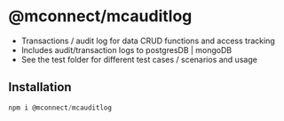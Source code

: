 # @mconnect/mcauditlog

- Transactions / audit log for data CRUD functions and access tracking
- Includes audit/transaction logs to postgresDB | mongoDB
- See the test folder for different test cases / scenarios and usage

## Installation
```js
npm i @mconnect/mcauditlog
```

